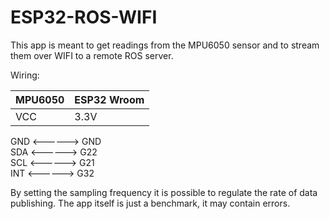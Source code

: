 # ESP32-ROS-WIFI

This app is meant to get readings from the MPU6050 sensor and to stream them over WIFI to a remote ROS server.

Wiring:

| MPU6050 | ESP32 Wroom |
| ------- | ----------- |
| VCC | 3.3V |
GND      <------>  GND  
SDA      <------>  G22  
SCL      <------>  G21  
INT       <------>  G32  

By setting the sampling frequency it is possible to regulate the rate of data publishing.
The app itself is just a benchmark, it may contain errors.

